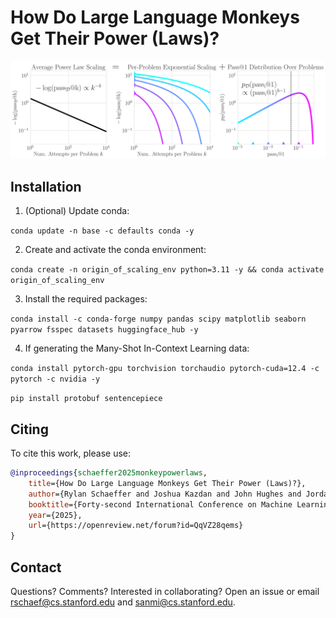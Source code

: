 # How Do Large Language Monkeys Get Their Power (Laws)?

![combined_statistical_plots.png](notebooks/90_schematic_attempt_1/results/combined_statistical_plots.png)

## Installation

1. (Optional) Update conda:

`conda update -n base -c defaults conda -y`

2. Create and activate the conda environment:

`conda create -n origin_of_scaling_env python=3.11 -y && conda activate origin_of_scaling_env`

3. Install the required packages:

`conda install -c conda-forge numpy pandas scipy matplotlib seaborn pyarrow fsspec datasets huggingface_hub -y`

4. If generating the Many-Shot In-Context Learning data:

`conda install pytorch-gpu torchvision torchaudio pytorch-cuda=12.4 -c pytorch -c nvidia -y`

`pip install protobuf sentencepiece`

## Citing

To cite this work, please use:

```bibtex
@inproceedings{schaeffer2025monkeypowerlaws,
    title={How Do Large Language Monkeys Get Their Power (Laws)?},
    author={Rylan Schaeffer and Joshua Kazdan and John Hughes and Jordan Juravsky and Sara Price and Aengus Lynch and Erik Jones and Robert Kirk and Azalia Mirhoseini and Sanmi Koyejo},
    booktitle={Forty-second International Conference on Machine Learning},
    year={2025},
    url={https://openreview.net/forum?id=QqVZ28qems}
}
```

## Contact

Questions? Comments? Interested in collaborating? Open an issue or email rschaef@cs.stanford.edu and sanmi@cs.stanford.edu.
